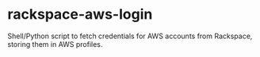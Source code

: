 # rackspace-aws-login
Shell/Python script to fetch credentials for AWS accounts from Rackspace, storing them in AWS profiles.
